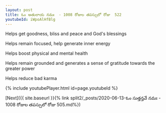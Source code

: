 ```yaml
---
layout: post
title: ఓం అతులాయ నమః  - 1008 రోజుల తపస్సులో రోజు  522
youtubeId: iWpoAlHfBlg
---
```

 
 
Helps get goodness, bliss and peace and God's blessings
 
Helps remain focused, help generate inner energy 
 
Helps boost physical and mental health 
 
Helps remain grounded and generates a sense of gratitude towards the greater power 
 
Helps reduce bad karma
 
 
 
 


{% include youtubePlayer.html id=page.youtubeId %}
 
[Next]({{ site.baseurl }}{% link  split2/_posts/2020-06-13-ఓం సుత్తన్తవే నమః  - 1008 రోజుల తపస్సులో రోజు  505.md%})
 
